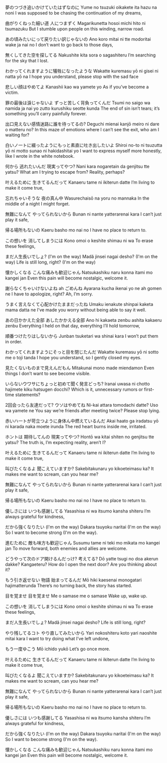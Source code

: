 夢のつづき追いかけていたはずなのに
Yume no tsuzuki oikakete ita hazu na noni
I was supposed to be chasing the continuation of my dreams,

曲がりくねった細い道 人につまずく
Magarikunetta hosoi michi hito ni tsumazuku
But I stumble upon people on this winding, narrow road.

あの頃みたいにって戻りたい訳じゃないの
Ano koro mitai ni tte modoritai wake ja nai no
I don’t want to go back to those days,

無くしてきた空を探してる
Nakushite kita sora o sagashiteru
I’m searching for the sky that I lost.

わかってくれますように犠牲になったような
Wakatte kuremasu yō ni gisei ni natta yō na
I hope you understand, please stop with the sad face

悲しい顔はやめてよ
Kanashii kao wa yamete yo
As if you’ve become a victim.

罪の最後は淚じゃないよ ずっと苦しく背負ってくんだ
Tsumi no saigo wa namida ja nai yo zutto kurushiku seotte kunda
The end of sin isn’t tears; it’s something you’ll carry painfully forever.

出口見えない感情迷路に誰を待ってるの?
Deguchi mienai kanjō meiro ni dare o matteru no?
In this maze of emotions where I can’t see the exit, who am I waiting for?

白いノ一トに綴ったようにもっと素直に吐き出したいよ
Shiroi no-to ni tsuzutta yō ni motto sunao ni hakidashitai yo
I want to express myself more honestly, like I wrote in the white notebook.

何から 逃れたいんだ 現実ってやつ?
Nani kara nogaretain da genjitsu tte yatsu?
What am I trying to escape from? Reality, perhaps?

叶えるために 生きてるんだって
Kanaeru tame ni ikiterun datte
I’m living to make it come true,

忘れちゃいそうな 夜の真ん中
Wasurechaisō na yoru no mannaka
In the middle of a night I might forget.

無難になんて やってられないから
Bunan ni nante yatterarenai kara
I can’t just play it safe,

帰る場所もないの
Kaeru basho mo nai no
I have no place to return to.

この想いを 消してしまうには
Kono omoi o keshite shimau ni wa
To erase these feelings,

まだ人生長いでしょ? (I'm on the way)
Madă jinsei nagai desho? (I'm on the way)
Life is still long, right? (I'm on the way)

懐かしくなる こんな痛みも歓迎じゃん
Natsukashiku naru konna itami mo kangei jan
Even this pain will become nostalgic, welcome it.



謝らなくちゃいけないよね ah ごめんね
Ayarana kucha ikenai yo ne ah gomen ne
I have to apologize, right? Ah, I’m sorry.

うまく言えなくて心配かけたままだったね
Umaku ienakute shinpai kaketa mama datta ne
I’ve made you worry without being able to say it well.

あの日かかえた全部 あしたかかえる全部
Ano hi kakaeta zenbu ashita kakaeru zenbu
Everything I held on that day, everything I’ll hold tomorrow,

順番つけたりはしないから
Junban tsuketari wa shinai kara
I won’t put them in order.

わかってくれますようにそっと目を閉じたんだ
Wakatte kuremasu yō ni sotto me o toji tanda
I hope you understand, so I gently closed my eyes.

見たくないものまで見えんだもん
Mitakunai mono made miendamon
Even things I don’t want to see become visible.

いらないウワサにちょっと初めて聞く発言どっち?
Iranai uwasa ni chotto hajimete kiku hatsugen docchi?
Which is it, unnecessary rumors or first-time statements?

2回会ったら友達だって? ウソはやめてね
Ni-kai attara tomodachi datte? Uso wa yamete ne
You say we’re friends after meeting twice? Please stop lying.

赤いハ一トが苛立つように身体ん中燃えているんだ
Akai haato ga iradatsu yō ni karada naka moete irunda
The red heart burns inside me, irritated.

ホントは 期待してんの 現実ってやつ?
Hontō wa kitai shiten no genjitsu tte yatsu?
The truth is, I’m expecting reality, aren’t I?

叶えるために 生きてるんだって
Kanaeru tame ni ikiterun datte
I’m living to make it come true,

叫びたくなるよ 聞こえていますか?
Sakebitakunaru yo kikoeteimasu ka?
It makes me want to scream, can you hear me?

無難になんて やってられないから
Bunan ni nante yatterarenai kara
I can’t just play it safe,

帰る場所もないの
Kaeru basho mo nai no
I have no place to return to.

優しさには いつも感謝してる
Yasashisa ni wa itsumo kansha shiteru
I’m always grateful for kindness,

だから強くなりたい (I'm on the way)
Dakara tsuyoku naritai (I'm on the way)
So I want to become strong (I'm on the way).

進むために 敵も味方も歓迎じゃん
Susumu tame ni teki mo mikata mo kangei jan
To move forward, both enemies and allies are welcome.

どうやって次のドア開けるんだっけ? 考えてる?
Dō yatte tsugi no doa akerun dakke? Kangaeteru?
How do I open the next door? Are you thinking about it?

もう引き返せない 物語 始まってるんだ
Mō hiki kaesenai monogatari hajimatterunda
There’s no turning back, the story has started.

目を覚ませ 目を覚ませ
Me o samase me o samase
Wake up, wake up.

この想いを 消してしまうには
Kono omoi o keshite shimau ni wa
To erase these feelings,

まだ人生長いでしょ?
Madă jinsei nagai desho?
Life is still long, right?

やり残してるコト やり直してみたいから
Yari nokoshiteru koto yari naoshite mitai kara
I want to try doing what I’ve left undone,

もう一度ゆこう
Mō ichido yukō
Let’s go once more.

叶えるために 生きてるんだって
Kanaeru tame ni ikiterun datte
I’m living to make it come true,

叫びたくなるよ 聞こえていますか?
Sakebitakunaru yo kikoeteimasu ka?
It makes me want to scream, can you hear me?

無難になんて やってられないから
Bunan ni nante yatterarenai kara
I can’t just play it safe,

帰る場所もないの
Kaeru basho mo nai no
I have no place to return to.

優しさには いつも感謝してる
Yasashisa ni wa itsumo kansha shiteru
I’m always grateful for kindness,

だから強くなりたい (I'm on the way)
Dakara tsuyoku naritai (I'm on the way)
So I want to become strong (I'm on the way).

懐かしくなる こんな痛みも歓迎じゃん
Natsukashiku naru konna itami mo kangei jan
Even this pain will become nostalgic, welcome it.
